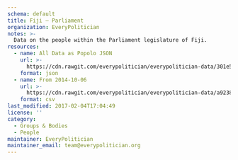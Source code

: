 ```yaml
---
schema: default
title: Fiji — Parliament
organization: EveryPolitician
notes: >-
  Data on the people within the Parliament legislature of Fiji.
resources:
  - name: All Data as Popolo JSON
    url: >-
      https://cdn.rawgit.com/everypolitician/everypolitician-data/301e559161f3a3650429a0bdc8aa4918b05e3066/data/Fiji/Parliament/ep-popolo-v1.0.json
    format: json
  - name: From 2014-10-06
    url: >-
      https://cdn.rawgit.com/everypolitician/everypolitician-data/a9238b847d91e2411656de007d5cfe34269aaacd/data/Fiji/Parliament/term-2014.csv
    format: csv
last_modified: 2017-02-04T17:04:49
license: ''
category:
  - Groups & Bodies
  - People
maintainer: EveryPolitician
maintainer_email: team@everypolitician.org
---
```

